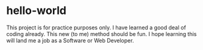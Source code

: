 # hello-world
This project is for practice purposes only. 
I have learned a good deal of coding already. This new (to me) method should be fun.
I hope learning this will land me a job as a Software or Web Developer.

